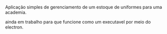 Aplicação simples de gerenciamento de um estoque de uniformes para uma academia.

ainda em trabalho para que funcione como um executavel por meio do electron.
